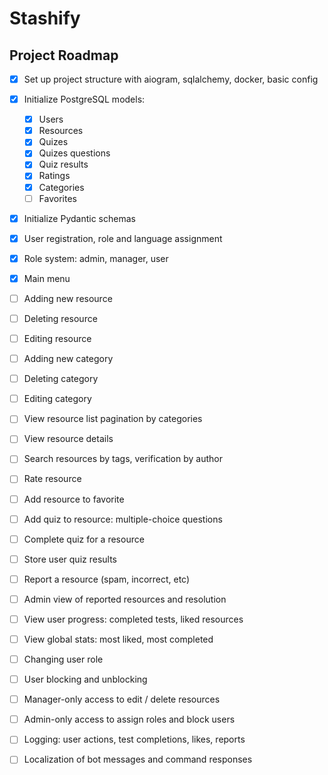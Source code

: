 # Stashify

## Project Roadmap

- [x] Set up project structure with aiogram, sqlalchemy, docker, basic config
- [x] Initialize PostgreSQL models: 
	- [x] Users
	- [x] Resources
	- [x] Quizes
	- [x] Quizes questions
	- [x] Quiz results
	- [x] Ratings
	- [x] Categories
	- [ ] Favorites
- [x] Initialize Pydantic schemas

- [x] User registration, role and language assignment 
- [x] Role system: admin, manager, user 

- [x] Main menu
- [ ] Adding new resource
- [ ] Deleting resource
- [ ] Editing resource
- [ ] Adding new category
- [ ] Deleting category
- [ ] Editing category
- [ ] View resource list pagination by categories
- [ ] View resource details
- [ ] Search resources by tags, verification by author
- [ ] Rate resource
- [ ] Add resource to favorite

- [ ] Add quiz to resource: multiple-choice questions
- [ ] Complete quiz for a resource
- [ ] Store user quiz results

- [ ] Report a resource (spam, incorrect, etc)
- [ ] Admin view of reported resources and resolution

- [ ] View user progress: completed tests, liked resources
- [ ] View global stats: most liked, most completed

- [ ] Changing user role
- [ ] User blocking and unblocking 

- [ ] Manager-only access to edit / delete resources
- [ ] Admin-only access to assign roles and block users

- [ ] Logging: user actions, test completions, likes, reports

- [ ] Localization of bot messages and command responses
